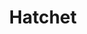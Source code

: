 ---
codehost: https://github.com/hatchet-dev/hatchet
logohandle: hatchetrun
sort: hatchet
title: Hatchet
twitter: https://x.com/hatchet_dev
website: https://hatchet.run/
---